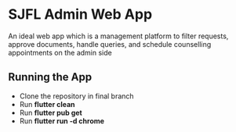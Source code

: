 # SJFL Admin Web App

An ideal web app which is a management platform to filter requests, approve documents, handle queries, and schedule counselling appointments on the admin side

## Running the App
* Clone the repository in final branch
* Run __flutter clean__
* Run __flutter pub get__
* Run __flutter run -d chrome__
